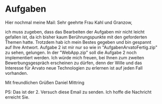 # Aufgaben

Hier nochmal meine Mail: 
Sehr geehrte Frau Kahl und Granzow,

ich muss zugeben, dass das Bearbeiten der Aufgaben mir nicht leicht gefallen ist, da ich bisher kaum Berührungspunkte mit den geforderten Themen hatte. Trotzdem hab ich mein Bestes gegeben und bin gespannt auf Ihre Antwort. Aufgabe 2 ist mir nur so wie in "AufgabenArvatoFertig.zip" zu sehen, gelungen. In der "WebApp.zip" soll die Aufgabe 2 noch implementiert werden.
Ich würde mich freuen, bei Ihnen zum zweiten Bewerbungsgespräch erscheinen zu dürfen, denn der Wille und das Interesse für Arvato neue Technologien zu erlernen ist auf jeden Fall vorhanden.

Mit freundlichen Grüßen
Daniel Mittring

PS: Das ist der 2. Versuch diese Email zu senden. Ich hoffe die Nachricht erreicht Sie.
